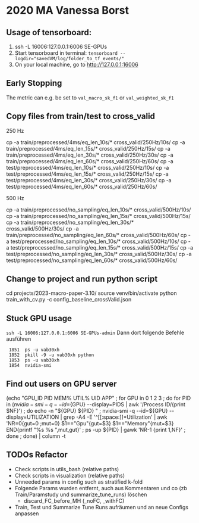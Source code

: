 # 2020 MA Vanessa Borst

## Usage of tensorboard:
1. ssh -L 16006:127.0.0.1:6006 SE-GPUs
2. Start tensorboard in terminal: `tensorboard --logdir="savedVM/log/folder_to_tf_events/"`
3. On your local machine, go to http://127.0.0.1:16006 


## Early Stopping
The metric can e.g. be set to `val_macro_sk_f1` or `val_weighted_sk_f1`



## Copy files from train/test to cross_valid 
250 Hz

cp -a train/preprocessed/4ms/eq_len_10s/* cross_valid/250Hz/10s/
cp -a train/preprocessed/4ms/eq_len_15s/* cross_valid/250Hz/15s/
cp -a train/preprocessed/4ms/eq_len_30s/* cross_valid/250Hz/30s/
cp -a train/preprocessed/4ms/eq_len_60s/* cross_valid/250Hz/60s/
cp -a test/preprocessed/4ms/eq_len_10s/* cross_valid/250Hz/10s/
cp -a test/preprocessed/4ms/eq_len_15s/* cross_valid/250Hz/15s/
cp -a test/preprocessed/4ms/eq_len_30s/* cross_valid/250Hz/30s/
cp -a test/preprocessed/4ms/eq_len_60s/* cross_valid/250Hz/60s/


500 Hz

cp -a train/preprocessed/no_sampling/eq_len_10s/* cross_valid/500Hz/10s/
cp -a train/preprocessed/no_sampling/eq_len_15s/* cross_valid/500Hz/15s/
cp -a train/preprocessed/no_sampling/eq_len_30s/* cross_valid/500Hz/30s/
cp -a train/preprocessed/no_sampling/eq_len_60s/* cross_valid/500Hz/60s/
cp -a test/preprocessed/no_sampling/eq_len_10s/* cross_valid/500Hz/10s/
cp -a test/preprocessed/no_sampling/eq_len_15s/* cross_valid/500Hz/15s/
cp -a test/preprocessed/no_sampling/eq_len_30s/* cross_valid/500Hz/30s/
cp -a test/preprocessed/no_sampling/eq_len_60s/* cross_valid/500Hz/60s/


## Change to project and run python script
cd projects/2023-macro-paper-3.10/
source venv/bin/activate
python train_with_cv.py -c config_baseline_crossValid.json


## Stuck GPU usage
`ssh -L 16006:127.0.0.1:6006 SE-GPUs-admin`
Dann dort folgende Befehle ausführen
````
 1851  ps -u vab30xh
 1852  pkill -9 -u vab30xh python
 1853  ps -u vab30xh
 1854  nvidia-smi
````

## Find out users on GPU server
(echo "GPU_ID PID MEM% UTIL% UID APP" ; for GPU in 0 1 2 3 ; do for PID in $( nvidia-smi -q --id=${GPU} --display=PIDS | awk '/Process ID/{print $NF}') ; do echo -n "${GPU} ${PID} " ; nvidia-smi -q --id=${GPU} --display=UTILIZATION | grep -A4 -E '^[[:space:]]*Utilization' | awk 'NR=0{gut=0 ;mut=0} $1=="Gpu"{gut=$3} $1=="Memory"{mut=$3} END{printf "%s %s ",mut,gut}' ; ps -up ${PID} | gawk 'NR-1 {print $1,$NF}' ; done ; done) | column -t



## TODOs Refactor
- Check scripts in utils_bash (relative paths)
- Check scripts in visualization (relative paths)
- Unneeded params in config such as stratified k-fold
- Folgende Params wurden entfernt, auch aus Kommentaren und co (zb Train/Paramstudy und summarize_tune_runs) löschen 
  - discard_FC_before_MH (_noFC, _withFC)
- Train, Test und Summarize Tune Runs aufräumen und an neue Configs anpassen